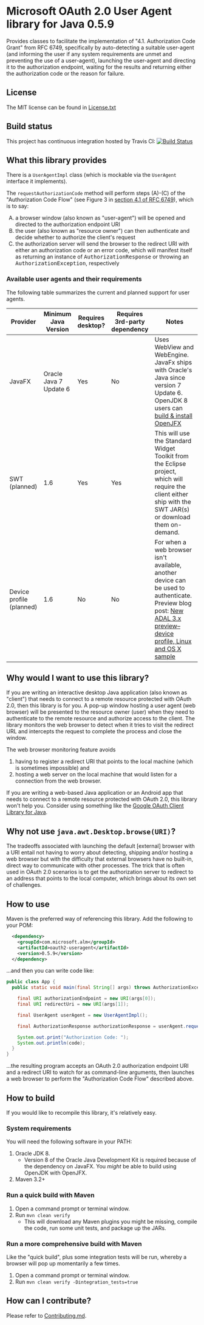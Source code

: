 Microsoft OAuth 2.0 User Agent library for Java 0.5.9
==================================
Provides classes to facilitate the implementation of "4.1. Authorization Code Grant" from RFC 6749, specifically by auto-detecting a suitable user-agent (and informing the user if any system requirements are unmet and preventing the use of a user-agent), launching the user-agent and directing it to the authorization endpoint, waiting for the results and returning either the authorization code or the reason for failure.


License
-------
The MIT license can be found in [License.txt](License.txt)


Build status
------------
This project has continuous integration hosted by Travis CI:
[![Build Status](https://travis-ci.org/Microsoft/oauth2-useragent.svg?branch=master)](https://travis-ci.org/Microsoft/oauth2-useragent)


What this library provides
--------------------------
There is a `UserAgentImpl` class (which is mockable via the `UserAgent` interface it implements).

The `requestAuthorizationCode` method will perform steps (A)-(C) of the "Authorization Code Flow" (see Figure 3 in [section 4.1 of RFC 6749](http://tools.ietf.org/html/rfc6749#section-4.1)), which is to say:
<ol type="A">
  <li>a browser window (also known as "user-agent") will be opened and directed to the authorization endpoint URI</li>
  <li>the user (also known as "resource owner") can then authenticate and decide whether to authorize the client's request</li>
  <li>the authorization server will send the browser to the redirect URI with either an authorization code or an error code, which will manifest itself as returning an instance of <tt>AuthorizationResponse</tt> or throwing an <tt>AuthorizationException</tt>, respectively</li>
</ol>

### Available user agents and their requirements
The following table summarizes the current and planned support for user agents.

| Provider | Minimum Java Version | Requires desktop? | Requires 3rd-party dependency | Notes |
|--------------------------|------------------------|-------------------|-------------------------------|------------------------------------------------------------------------------------------------------------------------------------------------------------------------------------------------------------------------------------------------------------------------------|
| JavaFX | Oracle Java 7 Update 6 | Yes | No | Uses WebView and WebEngine.  JavaFx ships with Oracle's Java since version 7 Update 6.  OpenJDK 8 users can [build & install OpenJFX](https://wiki.openjdk.java.net/display/OpenJFX/Building+OpenJFX) |
| SWT (planned) | 1.6 | Yes | Yes | This will use the Standard Widget Toolkit from the Eclipse project, which will require the client either ship with the SWT JAR(s) or download them on-demand. |
| Device profile (planned) | 1.6 | No | No | For when a web browser isn't available, another device can be used to authenticate.  Preview blog post: [New ADAL 3.x preview–device profile, Linux and OS X sample](http://www.cloudidentity.com/blog/2015/12/02/new-adal-3-x-previewdevice-profile-linux-and-os-x-sample/) |


Why would I want to use this library?
-------------------------------------
If you are writing an interactive desktop Java application (also known as "client") that needs to connect to a remote resource protected with OAuth 2.0, then this library is for you.  A pop-up window hosting a user agent (web browser) will be presented to the resource owner (user) when they need to authenticate to the remote resource and authorize access to the client.  The library monitors the web browser to detect when it tries to visit the redirect URL and intercepts the request to complete the process and close the window.

The web browser monitoring feature avoids
1. having to register a redirect URI that points to the local machine (which is sometimes impossible) and
2. hosting a web server on the local machine that would listen for a connection from the web browser.

If you are writing a web-based Java application or an Android app that needs to connect to a remote resource protected with OAuth 2.0, this library won't help you.  Consider using something like the [Google OAuth Client Library for Java](https://github.com/google/google-oauth-java-client).


Why not use `java.awt.Desktop.browse(URI)`?
-------------------------------------------
The tradeoffs associated with launching the default [external] browser with a URI entail not having to worry about detecting, shipping and/or hosting a web browser but with the difficulty that external browsers have no built-in, direct way to communicate with other processes.  The trick that is often used in OAuth 2.0 scenarios is to get the authorization server to redirect to an address that points to the local computer, which brings about its own set of challenges.


How to use
----------
Maven is the preferred way of referencing this library.  Add the following to your POM:

```xml
  <dependency>
    <groupId>com.microsoft.alm</groupId>
    <artifactId>oauth2-useragent</artifactId>
    <version>0.5.9</version>
  </dependency>
```

...and then you can write code like:

```java
public class App {
  public static void main(final String[] args) throws AuthorizationException, URISyntaxException {

    final URI authorizationEndpoint = new URI(args[0]);
    final URI redirectUri = new URI(args[1]);

    final UserAgent userAgent = new UserAgentImpl();

    final AuthorizationResponse authorizationResponse = userAgent.requestAuthorizationCode(authorizationEndpoint, redirectUri);

    System.out.print("Authorization Code: ");
    System.out.println(code);
  }
}
```

...the resulting program accepts an OAuth 2.0 authorization endpoint URI and a redirect URI to watch for as command-line arguments, then launches a web browser to perform the "Authorization Code Flow" described above.


How to build
------------
If you would like to recompile this library, it's relatively easy.

### System requirements
You will need the following software in your PATH:

1. Oracle JDK 8.
    * Version 8 of the Oracle Java Development Kit is required because of the dependency on JavaFX.  You *might* be able to build using OpenJDK with OpenJFX.
2. Maven 3.2+

### Run a quick build with Maven

1. Open a command prompt or terminal window.
2. Run `mvn clean verify`
    * This will download any Maven plugins you might be missing, compile the code, run some unit tests, and package up the JARs.

### Run a more comprehensive build with Maven
Like the "quick build", plus some integration tests will be run, whereby a browser will pop up momentarily a few times.

1. Open a command prompt or terminal window.
2. Run `mvn clean verify -Dintegration_tests=true`


How can I contribute?
---------------------
Please refer to [Contributing.md](Contributing.md).
